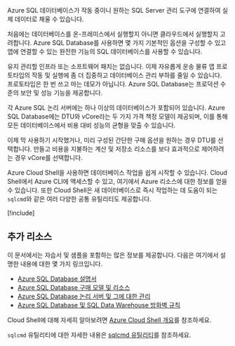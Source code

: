Azure SQL 데이터베이스가 작동 중이니 원하는 SQL Server 관리 도구에 연결하여 실제 데이터로 채울 수 있습니다.

처음에는 데이터베이스를 온-프레미스에서 실행할지 아니면 클라우드에서 실행할지 고려합니다. Azure SQL Database를 사용하면 몇 가지 기본적인 옵션을 구성할 수 있고 앱에 연결할 수 있는 완전한 기능의 SQL 데이터베이스를 사용할 수 있습니다.

유지 관리할 인프라 또는 소프트웨어 패치는 없습니다. 이제 자유롭게 운송 물류 앱 프로토타입의 작동 및 실행에 좀 더 집중하고 데이터베이스 관리 부하를 줄일 수 있습니다. 프로토타입은 한 번 쓰고 마는 데모가 아닙니다. Azure SQL Database는 프로덕션 수준의 보안 및 성능 기능을 제공합니다.

각 Azure SQL 논리 서버에는 하나 이상의 데이터베이스가 포함되어 있습니다. Azure SQL Database에는 DTU와 vCore라는 두 가지 가격 책정 모델이 제공되며, 이를 통해 모든 데이터베이스에서 비용 대비 성능의 균형을 맞출 수 있습니다.

이제 막 사용하기 시작했거나, 미리 구성된 간단한 구매 옵션을 원하는 경우 DTU를 선택합니다. 만들고 비용을 지불하는 계산 및 저장소 리소스를 보다 효과적으로 제어하려는 경우 vCore를 선택합니다.

Azure Cloud Shell을 사용하면 데이터베이스 작업을 쉽게 시작할 수 있습니다. Cloud Shell에서 Azure CLI에 액세스할 수 있고, 여기에서 Azure 리소스에 대한 정보를 얻을 수 있습니다. 또한 Cloud Shell은 새 데이터베이스로 즉시 작업하는 데 도움이 되는 `sqlcmd`와 같은 여러 다양한 공통 유틸리티도 제공합니다.

[!include[](../../../includes/azure-sandbox-cleanup.md)]

## <a name="additional-resources"></a>추가 리소스

이 문서에서는 자습서 및 샘플을 포함하는 많은 정보를 제공합니다. 다음은 여기에서 설명한 내용에 대한 몇 가지 링크입니다.

- [Azure SQL Database 설명서](https://docs.microsoft.com/azure/sql-database/)
- [Azure SQL Database 구매 모델 및 리소스](https://docs.microsoft.com/azure/sql-database/sql-database-service-tiers)
- [Azure SQL Database 논리 서버 및 그에 대한 관리](https://docs.microsoft.com/azure/sql-database/sql-database-logical-servers)
- [Azure SQL Database 및 SQL Data Warehouse 방화벽 규칙](https://docs.microsoft.com/azure/sql-database/sql-database-firewall-configure)

Cloud Shell에 대해 자세히 알아보려면 [Azure Cloud Shell 개요](https://docs.microsoft.com/azure/cloud-shell/overview)를 참조하세요.

`sqlcmd` 유틸리티에 대한 자세한 내용은 [sqlcmd 유틸리티](https://docs.microsoft.com/sql/tools/sqlcmd-utility?view=sql-server-2017)를 참조하세요.
